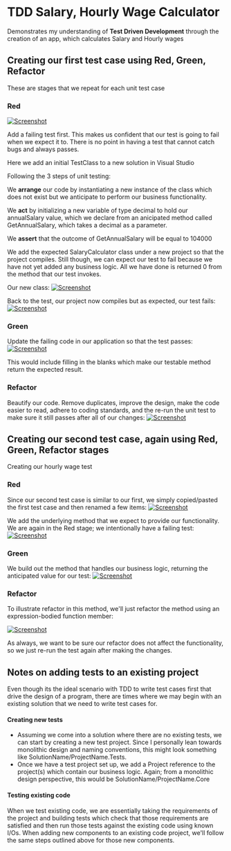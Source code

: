# TDD Salary, Hourly Wage Calculator
Demonstrates my understanding of **Test Driven Development** through the creation of an app, which calculates Salary and Hourly wages


## Creating our first test case using Red, Green, Refactor

These are stages that we repeat for each unit test case

### Red

[![Screenshot](https://github.com/codeman061988/TddSalaryHourlyWageCalc/blob/master/docs/RedScreenshot.PNG "Screenshot")](https://github.com/codeman061988/TddSalaryHourlyWageCalc/blob/master/docs/RedScreenshot.PNG "Screenshot")

Add a failing test first. This makes us confident that our test is going to fail when we expect it to. There is no point in having a test that cannot catch bugs and always passes.

Here we add an initial TestClass to a new solution in Visual Studio

Following the 3 steps of unit testing:

We **arrange** our code by instantiating a new instance of the class which does not exist but we anticipate to perform our business functionality.

We **act** by initializing a new variable of type decimal to hold our annualSalary value, which we declare from an anicipated method called GetAnnualSalary, which takes a decimal as a parameter.

We **assert** that the outcome of GetAnnualSalary will be equal to 104000

We add the expected SalaryCalculator class under a new project so that the project compiles. Still though, we can expect our test to fail because we have not yet added any business logic. All we have done is returned 0 from the method that our test invokes.

Our new class:
[![Screenshot](https://github.com/codeman061988/TddSalaryHourlyWageCalc/blob/master/docs/RedScreenshot2.PNG "Screenshot")](https://github.com/codeman061988/TddSalaryHourlyWageCalc/blob/master/docs/RedScreenshot2.PNG "Screenshot")

Back to the test, our project now compiles but as expected, our test fails:
[![Screenshot](https://github.com/codeman061988/TddSalaryHourlyWageCalc/blob/master/docs/RedScreenshot3.PNG "Screenshot")](https://github.com/codeman061988/TddSalaryHourlyWageCalc/blob/master/docs/RedScreenshot3.PNG "Screenshot")

### Green
Update the failing code in our application so that the test passes:
[![Screenshot](https://github.com/codeman061988/TddSalaryHourlyWageCalc/blob/master/docs/GreenScreenshot.PNG "Screenshot")](https://github.com/codeman061988/TddSalaryHourlyWageCalc/blob/master/docs/GreenScreenshot.PNG "Screenshot")

This would include filling in the blanks which make our testable method return the expected result.

### Refactor
Beautify our code. Remove duplicates, improve the design, make the code easier to read, adhere to coding standards, and the re-run the unit test to make sure it still passes after all of our changes:
[![Screenshot](https://github.com/codeman061988/TddSalaryHourlyWageCalc/blob/master/docs/RefactorScreenshot.PNG "Screenshot")](https://github.com/codeman061988/TddSalaryHourlyWageCalc/blob/master/docs/RefactorScreenshot.PNG "Screenshot")

## Creating our second test case, again using Red, Green, Refactor stages

Creating our hourly wage test

### Red

Since our second test case is similar to our first, we simply copied/pasted the first test case and then renamed a few items: 
[![Screenshot](https://github.com/codeman061988/TddSalaryHourlyWageCalc/blob/master/docs/SecondRedScreenshot.PNG "Screenshot")](https://github.com/codeman061988/TddSalaryHourlyWageCalc/blob/master/docs/SecondRedScreenshot.PNG "Screenshot")

We add the underlying method that we expect to provide our functionality. We are again in the Red stage; we intentionally have a failing test:
[![Screenshot](https://github.com/codeman061988/TddSalaryHourlyWageCalc/blob/master/docs/SecondRedScreenshot2.PNG "Screenshot")](https://github.com/codeman061988/TddSalaryHourlyWageCalc/blob/master/docs/SecondRedScreenshot2.PNG "Screenshot")

### Green

We build out the method that handles our business logic, returning the anticipated value for our test:
[![Screenshot](https://github.com/codeman061988/TddSalaryHourlyWageCalc/blob/master/docs/SecondGreenScreenshot.PNG "Screenshot")](https://github.com/codeman061988/TddSalaryHourlyWageCalc/blob/master/docs/SecondGreenScreenshot.PNG "Screenshot")

### Refactor
To illustrate refactor in this method, we'll just refactor the method using an expression-bodied function member:

[![Screenshot](https://github.com/codeman061988/TddSalaryHourlyWageCalc/blob/master/docs/SecondRefactorScreenshot.PNG "Screenshot")](https://github.com/codeman061988/TddSalaryHourlyWageCalc/blob/master/docs/SecondRefactorScreenshot.PNG "Screenshot")

As always, we want to be sure our refactor does not affect the functionality, so we just re-run the test again after making the changes.


## Notes on adding tests to an existing project

Even though its the ideal scenario with TDD to write test cases first that drive the design of a program, there are times where we may begin with an existing solution that we need to write test cases for.

#### Creating new tests
- Assuming we come into a solution where there are no existing tests, we can start by creating a new test project. Since I personally lean towards monolithic design and naming conventions, this might look something like SolutionName/ProjectName.Tests.
- Once we have a test project set up, we add a Project reference to the project(s) which contain our business logic. Again; from a monolithic design perspective, this would be SolutionName/ProjectName.Core

#### Testing existing code
When we test existing code, we are essentially taking the requirements of the project and building tests which check that those requirements are satisfied and then run those tests against the existing code using known I/Os. 
When adding new components to an existing code project, we'll follow the same steps outlined above for those new components. 